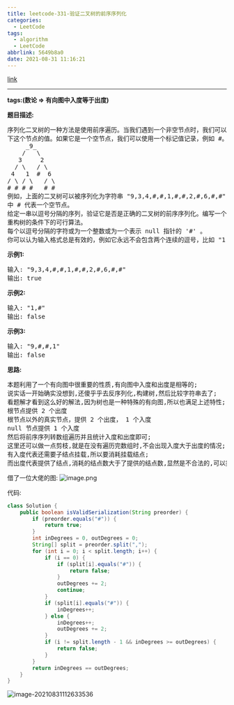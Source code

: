 ```yaml
---
title: leetcode-331-验证二叉树的前序序列化
categories:
  - LeetCode
tags:
  - algorithm
  - LeetCode
abbrlink: 5649b8a0
date: 2021-08-31 11:16:21
---
```


[link](https://leetcode-cn.com/problems/verify-preorder-serialization-of-a-binary-tree/)

<hr/>

**tags:(数论	=>	有向图中入度等于出度)**

**题目描述:**

<pre>
序列化二叉树的一种方法是使用前序遍历。当我们遇到一个非空节点时，我们可以记录
下这个节点的值。如果它是一个空节点，我们可以使用一个标记值记录，例如 #。
     _9_
    /   \
   3     2
  / \   / \
 4   1  #  6
/ \ / \   / \
# # # #   # #
例如，上面的二叉树可以被序列化为字符串 "9,3,4,#,#,1,#,#,2,#,6,#,#"，其
中 # 代表一个空节点。
给定一串以逗号分隔的序列，验证它是否是正确的二叉树的前序序列化。编写一个在不
重构树的条件下的可行算法。
每个以逗号分隔的字符或为一个整数或为一个表示 null 指针的 '#' 。
你可以认为输入格式总是有效的，例如它永远不会包含两个连续的逗号，比如 "1,,3" 。
</pre>

**示例1:**

<pre>
输入: "9,3,4,#,#,1,#,#,2,#,6,#,#"
输出: true
</pre>

**示例2:**

<pre>
输入: "1,#"
输出: false
</pre>

**示例3:**

<pre>
输入: "9,#,#,1"
输出: false
</pre>

**思路:**

<pre>
本题利用了一个有向图中很重要的性质,有向图中入度和出度是相等的;
说实话一开始确实没想到,还傻乎乎去反序列化,构建树,然后比较字符串去了;
看题解才看到这么好的解法,因为树也是一种特殊的有向图,所以也满足上述特性;
根节点提供 2 个出度
根节点以外的真实节点，提供 2 个出度， 1 个入度
null 节点提供 1 个入度
然后将前序序列转数组遍历并且统计入度和出度即可;
这里还可以做一点剪枝,就是在没有遍历完数组时,不会出现入度大于出度的情况;
有入度代表还需要子结点挂载,所以要消耗挂载结点;
而出度代表提供了结点,消耗的结点数大于了提供的结点数,显然是不合法的,可以提前退出;
</pre>

借了一位大佬的图:
![image.png](https://gitee.com/cao_ziqiang/img/raw/master/20210831112136.png)



代码:

```java
class Solution {
    public boolean isValidSerialization(String preorder) {
        if (preorder.equals("#")) {
            return true;
        }
        int inDegrees = 0, outDegrees = 0;
        String[] split = preorder.split(",");
        for (int i = 0; i < split.length; i++) {
            if (i == 0) {
                if (split[i].equals("#")) {
                    return false;
                }
                outDegrees += 2;
                continue;
            }
            if (split[i].equals("#")) {
                inDegrees++;
            } else {
                inDegrees++;
                outDegrees += 2;
            }
            if (i != split.length - 1 && inDegrees >= outDegrees) {
                return false;
            }
        }
        return inDegrees == outDegrees;
    }
}
```

![image-20210831112633536](https://gitee.com/cao_ziqiang/img/raw/master/20210831112633.png)